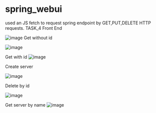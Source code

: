 # spring_webui
used an JS fetch to request spring endpoint by GET,PUT,DELETE HTTP requests.
TASK_4
Front End

![image](https://user-images.githubusercontent.com/85479401/228583628-e8a2e000-2fe8-4fe6-9e22-d7b2709f84c5.png)
Get without id

![image](https://user-images.githubusercontent.com/85479401/228583764-2de9a6cc-dca7-4e59-b0c6-80709400254a.png)

Get with id
![image](https://user-images.githubusercontent.com/85479401/228584049-04cdb310-388f-4f2d-a027-6603c6278827.png)

Create server

![image](https://user-images.githubusercontent.com/85479401/228584114-e8c70c81-0d28-4531-a690-22739dcfbcfa.png)

Delete by id

![image](https://user-images.githubusercontent.com/85479401/228584185-6d892f43-0080-4473-8516-1fd5c6c1b861.png)

Get server by name
![image](https://user-images.githubusercontent.com/85479401/228584318-034e6621-43fb-452b-8e04-32d8387a18c6.png)


